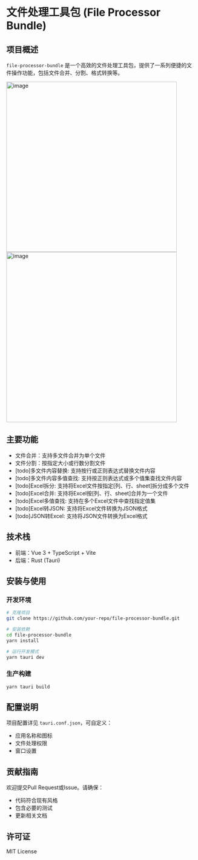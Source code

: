 # 文件处理工具包 (File Processor Bundle)

## 项目概述

`file-processor-bundle` 是一个高效的文件处理工具包，提供了一系列便捷的文件操作功能，包括文件合并、分割、格式转换等。

<img width="450" alt="image" src="https://github.com/user-attachments/assets/d9bfbba9-7fb9-4293-b93d-d98615a2f462" />
<img width="450" alt="image" src="https://github.com/user-attachments/assets/9f0248af-6beb-4701-b88a-6a0ada16f9c5" />

## 主要功能

- 文件合并：支持多文件合并为单个文件
- 文件分割：按指定大小或行数分割文件
- [todo]多文件内容替换: 支持按行或正则表达式替换文件内容
- [todo]多文件内容多值查找: 支持按正则表达式或多个值集查找文件内容
- [todo]Excel拆分: 支持将Excel文件按指定[列、行、sheet]拆分成多个文件
- [todo]Excel合并: 支持将Excel按[列、行、sheet]合并为一个文件
- [todo]Excel多值查找: 支持在多个Excel文件中查找指定值集
- [todo]Excel转JSON: 支持将Excel文件转换为JSON格式
- [todo]JSON转Excel: 支持将JSON文件转换为Excel格式

## 技术栈

- 前端：Vue 3 + TypeScript + Vite
- 后端：Rust (Tauri)

## 安装与使用

### 开发环境

```bash
# 克隆项目
git clone https://github.com/your-repo/file-processor-bundle.git

# 安装依赖
cd file-processor-bundle
yarn install

# 运行开发模式
yarn tauri dev
```

### 生产构建

```bash
yarn tauri build
```

## 配置说明

项目配置详见 `tauri.conf.json`，可自定义：
- 应用名称和图标
- 文件处理权限
- 窗口设置

## 贡献指南

欢迎提交Pull Request或Issue。请确保：
- 代码符合现有风格
- 包含必要的测试
- 更新相关文档

## 许可证

MIT License


